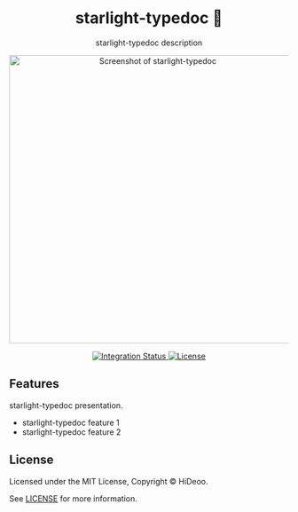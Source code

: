 <div align="center">
  <h1>starlight-typedoc 🚧</h1>
  <p>starlight-typedoc description</p>
  <p>
    <a href="https://dummyimage.com/520x350/121212/cdc8be.png&text=screenshot" title="Screenshot of starlight-typedoc">
      <img alt="Screenshot of starlight-typedoc" src="https://dummyimage.com/520x350/121212/cdc8be.png&text=screenshot" width="520" />
    </a>
  </p>
</div>

<div align="center">
  <a href="https://github.com/HiDeoo/starlight-typedoc/actions/workflows/integration.yml">
    <img alt="Integration Status" src="https://github.com/HiDeoo/starlight-typedoc/actions/workflows/integration.yml/badge.svg" />
  </a>
  <a href="https://github.com/HiDeoo/starlight-typedoc/blob/main/LICENSE">
    <img alt="License" src="https://badgen.net/github/license/HiDeoo/starlight-typedoc" />
  </a>
  <br />
</div>

## Features

starlight-typedoc presentation.

- starlight-typedoc feature 1
- starlight-typedoc feature 2

## License

Licensed under the MIT License, Copyright © HiDeoo.

See [LICENSE](https://github.com/HiDeoo/starlight-typedoc/blob/main/LICENSE) for more information.
